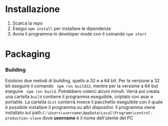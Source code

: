 # Installazione

1) Scarca la repo
2) Esegui `npm install` per installare le dipendenze
3) Avvia il programma in developer mode con il comando `npm start`

# Packaging
### Building
Esistono due metodi di building, quello a 32 e a 64 bit. Per la versione a 32 bit eseguire il comando ` npm run build32`, mentre per la versione a 64 but eseguire ` npm run build`. Potrebbero volerci alcuni minuti. Verrà poi creata una cartella `build` contiene il programma eseguibile, criptato con asar e portatile. La cartella `dist` conterrà invece il pacchetto eseguibile con il quale è possibile installare il programma su altri dispositivi. Il programma viene installato sul path `C:\Users\username\AppData\Local\Programs\control-production-slave` dove **username** è il nome dell'utente del PC